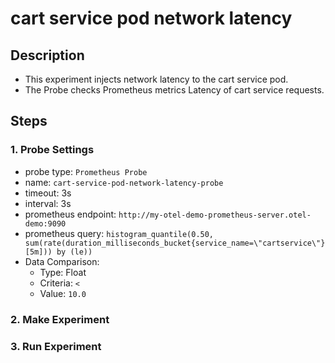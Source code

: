 # cart service pod network latency
## Description
- This experiment injects network latency to the cart service pod.
- The Probe checks Prometheus metrics Latency of cart service requests.
## Steps
### 1. Probe Settings
- probe type: `Prometheus Probe`
- name: `cart-service-pod-network-latency-probe`
- timeout: 3s
- interval: 3s
- prometheus endpoint: `http://my-otel-demo-prometheus-server.otel-demo:9090`
- prometheus query: `histogram_quantile(0.50, sum(rate(duration_milliseconds_bucket{service_name=\"cartservice\"}[5m])) by (le))`
- Data Comparison:
  - Type: Float
  - Criteria: `<`
  - Value: `10.0`
### 2. Make Experiment
### 3. Run Experiment
